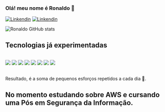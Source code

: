 ### Olá! meu nome é Ronaldo 💪

[![Linkendin](https://img.shields.io/badge/LinkedIn-0077B5?style=for-the-badge&logo=linkedin&logoColor=white)](https://www.linkedin.com/in/ronaldo-paroski-432144119)
[![Linkendin](https://img.shields.io/badge/Instagram-E4405F?style=for-the-badge&logo=instagram&logoColor=white)](https://www.instagram.com/ronaldoparoski)


![Ronaldo GitHub stats](https://github-readme-stats.vercel.app/api?username=ronaldoparoski&show_icons=true&theme=dracula)


## Tecnologias já experimentadas
<div style="display: inline_block"><br/>
    <img alingn="center" alt"imagem" src="https://img.shields.io/badge/HTML-239120?style=for-the-badge&logo=html5&logoColor=white" />
    <img alingn="center" alt"imagem" src="https://img.shields.io/badge/CSS-239120?&style=for-the-badge&logo=css3&logoColor=red" />
    <img alingn="center" alt"imagem" src="https://img.shields.io/badge/JavaScript-F7DF1E?style=for-the-badge&logo=javascript&logoColor=black" />
   <img alingn="center" alt"imagem" src="https://img.shields.io/badge/PHP-777BB4?style=for-the-badge&logo=php&logoColor=white" />
   <img alingn="center" alt"imagem" src="https://img.shields.io/badge/C-00599C?style=for-the-badge&logo=c&logoColor=white" />
   <img alingn="center" alt"imagem" src="https://img.shields.io/badge/Arduino_IDE-00979D?style=for-the-badge&logo=arduino&logoColor=white" />
   <img alingn="center" alt"imagem" src="https://img.shields.io/badge/Node.js-43853D?style=for-the-badge&logo=node.js&logoColor=white" />
   <img alingn="center" alt"imagem" src="https://img.shields.io/badge/Amazon_AWS-232F3E?style=for-the-badge&logo=amazon-aws&logoColor=white" />
</div><br/>

Resultado, é a soma de pequenos esforços repetidos a cada dia 💪.


## No momento estudando sobre AWS e cursando uma Pós em Segurança da Informação.




